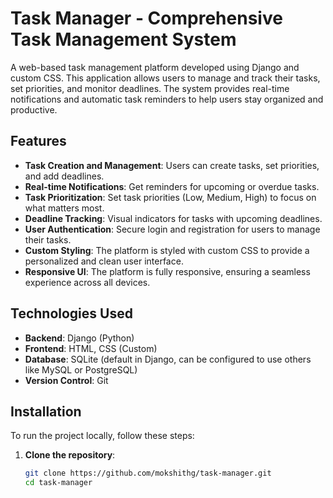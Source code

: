 # Task Manager - Comprehensive Task Management System

A web-based task management platform developed using Django and custom CSS. This application allows users to manage and track their tasks, set priorities, and monitor deadlines. The system provides real-time notifications and automatic task reminders to help users stay organized and productive.

## Features

- **Task Creation and Management**: Users can create tasks, set priorities, and add deadlines.
- **Real-time Notifications**: Get reminders for upcoming or overdue tasks.
- **Task Prioritization**: Set task priorities (Low, Medium, High) to focus on what matters most.
- **Deadline Tracking**: Visual indicators for tasks with upcoming deadlines.
- **User Authentication**: Secure login and registration for users to manage their tasks.
- **Custom Styling**: The platform is styled with custom CSS to provide a personalized and clean user interface.
- **Responsive UI**: The platform is fully responsive, ensuring a seamless experience across all devices.

## Technologies Used

- **Backend**: Django (Python)
- **Frontend**: HTML, CSS (Custom)
- **Database**: SQLite (default in Django, can be configured to use others like MySQL or PostgreSQL)
- **Version Control**: Git

## Installation

To run the project locally, follow these steps:

1. **Clone the repository**:
   ```bash
   git clone https://github.com/mokshithg/task-manager.git
   cd task-manager
